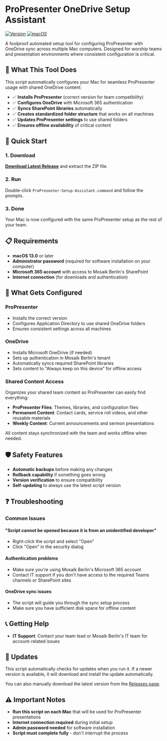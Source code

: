 # ProPresenter OneDrive Setup Assistant

[![Version](https://img.shields.io/badge/dynamic/json?url=https://api.github.com/repos/mosaikberlin/propresenter-setup-assistant/releases/latest&query=$.tag_name&label=version)](https://github.com/mosaikberlin/propresenter-setup-assistant/releases/latest)
[![macOS](https://img.shields.io/badge/platform-macOS-blue)](https://www.apple.com/macos/)

A foolproof automated setup tool for configuring ProPresenter with OneDrive sync across multiple Mac computers. Designed for worship teams and presentation environments where consistent configuration is critical.

## 🎯 What This Tool Does

This script automatically configures your Mac for seamless ProPresenter usage with shared OneDrive content:

- ✅ **Installs ProPresenter** (correct version for team compatibility)
- ✅ **Configures OneDrive** with Microsoft 365 authentication
- ✅ **Syncs SharePoint libraries** automatically
- ✅ **Creates standardized folder structure** that works on all machines
- ✅ **Updates ProPresenter settings** to use shared folders
- ✅ **Ensures offline availability** of critical content

## 🚀 Quick Start

### 1. Download

[**Download Latest Release**](https://github.com/mosaikberlin/propresenter-setup-assistant/releases/latest) and extract the ZIP file.

### 2. Run

Double-click `ProPresenter-Setup-Assistant.command` and follow the prompts.

### 3. Done

Your Mac is now configured with the same ProPresenter setup as the rest of your team.

## 📋 Requirements

- **macOS 13.0** or later
- **Administrator password** (required for software installation on your computer)
- **Microsoft 365 account** with access to Mosaik Berlin's SharePoint
- **Internet connection** (for downloads and authentication)

## 🔧 What Gets Configured

### ProPresenter

- Installs the correct version
- Configures Application Directory to use shared OneDrive folders
- Ensures consistent settings across all machines

### OneDrive

- Installs Microsoft OneDrive (if needed)
- Sets up authentication in Mosaik Berlin's tenant
- Automatically syncs required SharePoint libraries
- Sets content to "Always keep on this device" for offline access

### Shared Content Access

Organizes your shared team content so ProPresenter can easily find everything:

- **ProPresenter Files**: Themes, libraries, and configuration files
- **Permanent Content**: Contact cards, service roll videos, and other reusable materials
- **Weekly Content**: Current announcements and sermon presentations

All content stays synchronized with the team and works offline when needed.

## 🛡️ Safety Features

- **Automatic backups** before making any changes
- **Rollback capability** if something goes wrong
- **Version verification** to ensure compatibility
- **Self-updating** to always use the latest script version

## ❓ Troubleshooting

### Common Issues

#### "Script cannot be opened because it is from an unidentified developer"

- Right-click the script and select "Open"
- Click "Open" in the security dialog

#### Authentication problems

- Make sure you're using Mosaik Berlin's Microsoft 365 account
- Contact IT support if you don't have access to the required Teams channels or SharePoint sites

#### OneDrive sync issues

- The script will guide you through the sync setup process
- Make sure you have sufficient disk space for offline content

## 📞 Getting Help

- **IT Support**: Contact your team lead or Mosaik Berlin's IT team for account-related issues

## 🔄 Updates

This script automatically checks for updates when you run it. If a newer version is available, it will download and install the update automatically.

You can also manually download the latest version from the [Releases page](https://github.com/mosaikberlin/propresenter-setup-assistant/releases).

## ⚠️ Important Notes

- **Run this script on each Mac** that will be used for ProPresenter presentations
- **Internet connection required** during initial setup
- **Admin password needed** for software installation
- **Script must complete fully** - don't interrupt the process
